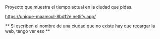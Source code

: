 Proyecto que muestra el tiempo actual en la ciudad que pidas.

https://unique-maamoul-8bd12e.netlify.app/

** Si escriben el nombre de una ciudad que no existe hay que recargar la web, tengo ver eso ** 
